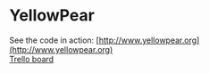 YellowPear
==========
See the code in action:
[http://www.yellowpear.org](http://www.yellowpear.org)<br>
[Trello board](https://trello.com/b/M4jEIKHN)

